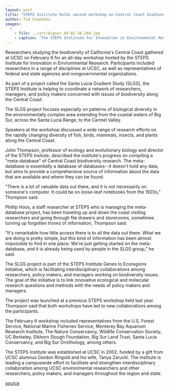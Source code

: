```yaml
---
layout: post
title: "STEPS Institute holds second workshop on Central Coast biodiversity"
author: Tim Stephens
images:
  -
    - file: ../art/bigsur.04-02-16.260.jpg
    - caption: "The STEPS Institute for Innovation in Environmental Research web site has been redesigned to include links to environmental and environmentally related departments, institutes, centers, and core facilities throughout campus."
---
```


Researchers studying the biodiversity of California's Central Coast gathered at UCSC on February 6 for an all-day workshop hosted by the STEPS Institute for Innovation in Environmental Research. Participants included researchers in a range of disciplines at UCSC, as well as representatives of federal and state agencies and nongovernmental organizations.   

As part of a project called the Santa Lucia Gradient Study (SLGS), the STEPS Institute is helping to coordinate a network of researchers, managers, and policy makers concerned with issues of biodiversity along the Central Coast.

The SLGS project focuses especially on patterns of biological diversity in the environmentally complex area extending from the coastal waters of Big Sur, across the Santa Lucia Range, to the Carmel Valley.   

Speakers at the workshop discussed a wide range of research efforts on the rapidly changing diversity of fish, birds, mammals, insects, and plants along the Central Coast.   

John Thompson, professor of ecology and evolutionary biology and director of the STEPS Insitute, described the institute's progress on compiling a "meta-database" of Central Coast biodiversity research. The meta-database is essentially a database of databases--it doesn't hold any data, but aims to provide a comprehensive source of information about the data that are available and where they can be found.   

"There is a lot of valuable data out there, and it is not necessarily on someone's computer. It could be on loose-leaf notebooks from the 1920s," Thompson said.  

Phillip Hoos, a staff researcher at STEPS who is managing the meta-database project, has been traveling up and down the coast visiting researchers and going through file drawers and storerooms, sometimes turning up forgotten troves of information, Thompson said.   

"It's remarkable how little access there is to all the data out there. What we are doing is pretty simple, but this kind of information has been almost impossible to find in one place. We're just getting started on the meta-database, and it is already being used by people in the SLGS group," he said.  

The SLGS project is part of the STEPS Institute Genes to Ecoregions Initiative, which is facilitating interdisciplinary collaborations among researchers, policy makers, and managers working on biodiversity issues. The goal of the initiative is to link innovative ecological and molecular research questions and methods with the needs of policy makers and managers.   

The project was launched at a previous STEPS workshop held last year. Thompson said that both workshops have led to new collaborations among the participants.   

The February 6 workshop included representatives from the U.S. Forest Service, National Marine Fisheries Service, Monterey Bay Aquarium Research Institute, The Nature Conservancy, Wildlife Conservation Society, UC Berkeley, Elkhorn Slough Foundation, Big Sur Land Trust, Santa Lucia Conservancy, and Big Sur Ornithology, among others.  

The STEPS Institute was established at UCSC in 2002, funded by a gift from UCSC alumnus Gordon Ringold and his wife, Tanya Zarucki. The institute is leading a campuswide effort to facilitate and strengthen interdisciplinary collaboration among UCSC environmental researchers and other researchers, policy makers, and managers throughout the region and state.   

[source](http://www1.ucsc.edu/currents/03-04/02-16/workshop.html "Permalink to workshop")
